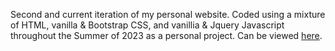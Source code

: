 Second and current iteration of my personal website. Coded using a mixture of HTML, vanilla & Bootstrap CSS, and vanillia & Jquery Javascript throughout the Summer of 2023 as a personal project. Can be viewed [here](https://kenibenj.com/).
